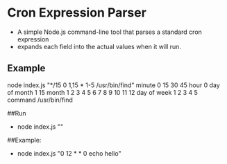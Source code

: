 # Cron Expression Parser

- A simple Node.js command-line tool that parses a standard cron expression
- expands each field into the actual values when it will run.

## Example
node index.js "*/15 0 1,15 * 1-5 /usr/bin/find"
minute        0 15 30 45
hour          0
day of month  1 15
month         1 2 3 4 5 6 7 8 9 10 11 12
day of week   1 2 3 4 5
command       /usr/bin/find

##Run
- node index.js "<your-cron-string>"

##Example:
- node index.js "0 12 * * 0 echo hello"
